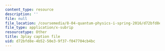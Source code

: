 ```yaml
---
content_type: resource
description: ''
file: null
file_location: /coursemedia/8-04-quantum-physics-i-spring-2016/d72bfd8e4b5250e39f37f047704cb4bc_3VXLIF2DpHI.vtt
file_type: application/x-subrip
resourcetype: Other
title: 3play caption file
uid: d72bfd8e-4b52-50e3-9f37-f047704cb4bc
---
```

